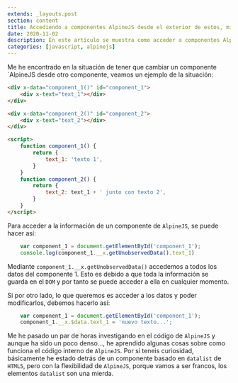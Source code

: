 ```yaml
---
extends: _layouts.post
section: content
title: Accediendo a componentes AlpineJS desde el exterior de estos, mientras modificamos sus atributos y propiedades
date: 2020-11-02
description: En este artículo se muestra como acceder a componentes AlpineJS desde fuera de ellos, a la vez que se es capaz de modificar sus propiedades desde fuera
categories: [javascript, alpinejs]
---
```


Me he encontrado en la situación de tener que cambiar un componente `AlpineJS desde otro componente, veamos un ejemplo de la situación:

```html 
<div x-data="component_1()" id="component_1">
    <div x-text="text_1"></div>
</div>   

<div x-data="component_2()" id="component_2">
    <div x-text="text_2"></div>
</div>  

<script>
    function component_1() {
        return {
            text_1: 'texto 1',
        }
    }
    function component_2() {
        return {
            text_2: text_1 + ' junto con texto 2',
        }
    }
</script> 
```

Para acceder a la información de un componente de `AlpineJS`, se puede hacer así:

```javascript 
    var component_1 = document.getElementById('component_1');
    console.log(component_1.__x.getUnobservedData().text_1)
```

Mediante `component_1.__x.getUnobservedData()` accedemos a todos los datos del componente 1. Esto es debido a que toda la información se guarda en el `DOM` y por tanto se puede acceder a ella en cualquier momento.

Si por otro lado, lo que queremos es acceder a los datos y poder modificarlos, debemos hacerlo así:

```javascript 
    var component_1 = document.getElementById('component_1');
    component_1.__x.$data.text_1 = 'nuevo texto...';
```

Me he pasado un par de horas investigando en el código de `AlpineJS` y aunque ha sido un poco denso..., he aprendido algunas cosas sobre como funciona el código interno de `AlpineJS`. Por si teneis curiosidad, básicamente he estado detrás de un componente basado en `datalist` de `HTML5`, pero con la flexibilidad de `AlpineJS`, porque vamos a ser francos, los elementos `datalist` son una mierda.
